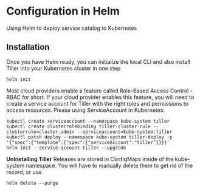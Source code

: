 # Configuration in Helm
Using Helm to deploy service catalog to Kubernetes

## Installation
Once you have Helm ready, you can initialize the local CLI and also install Tiller into your Kubernetes cluster in one step
```
helm init
```

Most cloud providers enable a feature called Role-Based Access Control - RBAC for short. If your cloud provider enables this feature, you will need to create a service account for Tiller with the right roles and permissions to access resources. Please using ServiceAccount in Kubernetes:
```
kubectl create serviceaccount --namespace kube-system tiller
kubectl create clusterrolebinding tiller-cluster-rule --clusterrole=cluster-admin --serviceaccount=kube-system:tiller
kubectl patch deploy --namespace kube-system tiller-deploy -p '{"spec":{"template":{"spec":{"serviceAccount":"tiller"}}}}'
helm init --service-account tiller --upgrade
```

**UnInstalling Tiller**
Releases are stored in ConfigMaps inside of the kube-system namespace. You will have to manually delete them to get rid of the record, or use
```
helm delete --purge
```
